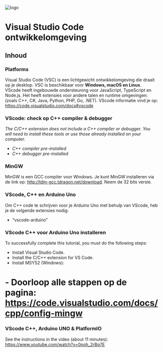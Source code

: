 ![logo](../c++/img/ISO_C++_Logo.svg) [](logo-id)

# Visual Studio Code ontwikkelomgeving[](title-id)

## Inhoud[](toc-id)

### Platforms
Visual Studio Code (VSC) is een lichtgewicht ontwikkelomgeving die draait op je desktop. VSC is beschikbaar voor **Windows, macOS en Linux**. 
VScode heeft ingebouwde ondersteuning voor JavaScript, TypeScript en Node.js. Het heeft extensies voor andere talen en runtime omgevingen: (zoals C++, C#, Java, Python, PHP, Go, .NET). 
VScode informatie vind je op: https://code.visualstudio.com/docs#vscode

### VScode: check op C++ compiler & debugger
*The C/C++ extension does not include a C++ compiler or debugger. You will need to install these tools or use those already installed on your computer.*
- *C++ compiler pre-installed*
- *C++ debugger pre-installed*

### MinGW
MinGW is een GCC compiler voor Windows. Je kunt MinGW installeren via de link op: http://tdm-gcc.tdragon.net/download. Neem de 32 bits versie.

### VScode, C++ en Arduino Uno
Om C++ code te schrijven voor je Arduino Uno met behulp van VScode, heb je de volgende extensies nodig:
- “vscode-arduino”

### VScode C++ voor Arduino Uno installeren
To successfully complete this tutorial, you must do the following steps:

- Install Visual Studio Code.
- Install the C/C++ extension for VS Code. 
- Install MSYS2 (Windows):
#  - Doorloop alle stappen op de pagina: https://code.visualstudio.com/docs/cpp/config-mingw

### VScode C++, Arduino UNO & PlatformIO
See the instructions in the video (about 11 minutes): https://www.youtube.com/watch?v=0poh_2rBq7E 